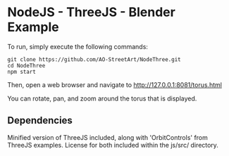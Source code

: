 # NodeJS - ThreeJS - Blender Example

To run, simply execute the following commands:

    git clone https://github.com/AO-StreetArt/NodeThree.git
    cd NodeThree
    npm start

Then, open a web browser and navigate to http://127.0.0.1:8081/torus.html

You can rotate, pan, and zoom around the torus that is displayed.

## Dependencies

Minified version of ThreeJS included, along with 'OrbitControls' from ThreeJS examples.
License for both included within the js/src/ directory.
